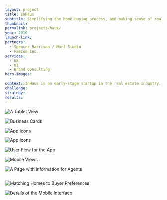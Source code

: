```yaml
---
layout: project
title: InHaus
subtitle: Simplifying the home buying process, and making sense of real-estate data.
thumbnail:
permalink: projects/haus/
year: 2016
launch-link:
partners:
  - Spencer Harrison / Morf Studio
  - FamCom Inc.
services:
  - UX
  - UI
  - Brand Consulting
hero-images:
  -
context: InHaus is an early-stage startup in the real estate industry, with a mission to make home buying easier. I co-led UX and UI for the company's beta release in early 2017. There is no shortage of important data when it comes to real estate, but determining which data needs to be visible to a user is a tricky task. We designed an intuitive onboarding experience with search and lifestyle filters, to work with an algorithm that distilled all the relevant data into one number &mdash; a Hausmatch™. Users can understand whether a property is worth their research at a glance, and greatly reduce the time it takes to find a property worth touring and ultimately buying.
challenge:
strategy:
results:
---
```


![A Tablet View]({{site.baseurl}}/img/projects/haus/overview-tablet.jpg)

![Business Cards]({{site.baseurl}}/img/projects/haus/businesscards.png)

![App Icons]({{site.baseurl}}/img/projects/haus/app-icons.png)

<!-- ![App Icons]({{site.baseurl}}/img/projects/haus/marketing-card_dark.png) -->
![App Icons]({{site.baseurl}}/img/projects/haus/marketing-card_light.png)


![User Flow for the App]({{site.baseurl}}/img/projects/haus/flow.png)

![Mobile Views]({{site.baseurl}}/img/projects/haus/overview-mobile.jpg)

![A Page with information for Agents]({{site.baseurl}}/img/projects/haus/ui-agents.jpg)

<div class="col col-12 m-col-4">
  <img src="{{site.baseurl}}/img/projects/haus/pc-empty.png" alt=""/>
</div>
<div class="col col-12 m-col-4">
 <img src="{{site.baseurl}}/img/projects/haus/pc-default.png" alt=""/>
</div>
<div class="col col-12 m-col-4">
<img src="{{site.baseurl}}/img/projects/haus/pc-open.png" alt=""/>

</div>

![Matching Homes to Buyer Preferences]({{site.baseurl}}/img/projects/haus/ui-hausmatch.jpg)

![Details of the Mobile Interface]({{site.baseurl}}/img/projects/haus/ui-details.png)

<!-- ![Making An Offer]({{site.baseurl}}/img/projects/haus/ui-makeoffer.jpg) -->
